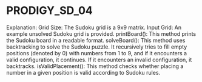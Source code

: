 # PRODIGY_SD_04

Explanation:
Grid Size: The Sudoku grid is a 9x9 matrix.
Input Grid: An example unsolved Sudoku grid is provided.
printBoard(): This method prints the Sudoku board in a readable format.
solveBoard(): This method uses backtracking to solve the Sudoku puzzle. It recursively tries to fill empty positions (denoted by 0) with numbers from 1 to 9, and if it encounters a valid configuration, it continues. If it encounters an invalid configuration, it backtracks.
isValidPlacement(): This method checks whether placing a number in a given position is valid according to Sudoku rules.
